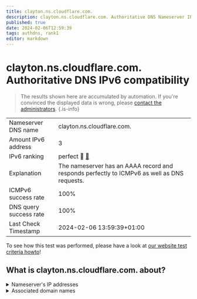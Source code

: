 ```yaml
---
title: clayton.ns.cloudflare.com.
description: clayton.ns.cloudflare.com. Authoritative DNS Nameserver IPv6 compatibility
published: true
date: 2024-02-06T12:59:39
tags: authdns, rank1
editor: markdown
---
```


# clayton.ns.cloudflare.com. Authoritative DNS IPv6 compatibility

> The results shown here are accumulated by automation. If you're convinced the displayed data is wrong, please [contact the administrators](/howto/chat). 
{.is-info}




|   |   |
| - | - |
| Nameserver DNS name | clayton.ns.cloudflare.com.
| Amount IPv6 address | 3
| IPv6 ranking | perfect :1st_place_medal: [🔗](/howto/ranking) |
| Explanation | The nameserver has an AAAA record and responds perfectly to ICMPv6 as well as DNS requests. |
| ICMPv6 success rate | 100%|
| DNS query success rate | 100% |
| Last Check Timestamp | 2024-02-06 13:59:39+01:00 |

To see how this test was performed, please have a look at [our website test criteria howto](/howto/testcriteria/authdns)!


## What is clayton.ns.cloudflare.com. about?




<details>
<summary>Nameserver's IP addresses</summary>

2606:4700:58::a29f:2ce2

2803:f800:50::6ca2:c3e2

2a06:98c1:50::ac40:23e2

</details>



<details>
<summary>Associated domain names</summary>

www.kanopy.com

</details>
